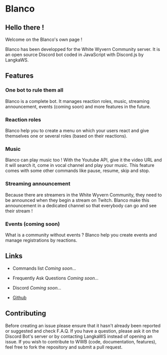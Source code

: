 # Blanco

## Hello there !

Welcome on the Blanco's own page !

Blanco has been developped for the White Wyvern Community server.
It is an open source Discord bot coded in JavaScript with Discord.js by LangkaWS.

## Features

### One bot to rule them all
Blanco is a complete bot. It manages reaction roles, music, streaming announcement, events (coming soon) and more features in the future.

### Reaction roles
Blanco help you to create a menu on which your users react and give themselves one or several roles (based on their reactions).

### Music
Blanco can play music too ! With the Youtube API, give it the video URL and it will search it, come in vocal channel and play your music.
This feature comes with some other commands like pause, resume, skip and stop.

### Streaming announcement
Because there are streamers in the White Wyvern Community, they need to be announced when they begin a stream on Twitch. Blanco make this announcement in a dedicated channel so that everybody can go and see their stream !

### Events (coming soon)
What is a community without events ? Blanco help you create events and manage registrations by reactions.

## Links

* Commands list
*Coming soon...*

* Frequently Ask Questions
*Coming soon...*

* Discord
*Coming soon...*

* [Github](https://github.com/LangkaWS/Blanco)

## Contributing
Before creating an issue please ensure that it hasn't already been reported or suggested and check F.A.Q.
If you have a question, please ask it on the Discord Bot's server or by contacting LangkaWS instead of opening an issue.
If you wish to contribute to WWB (code, documentation, features), feel free to fork the repository and submit a pull request.

